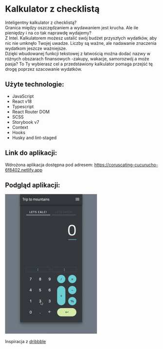 # Kalkulator z checklistą

Inteligentny kalkulator z checklistą?\
Granica między oszczędzaniem a wydawaniem jest krucha. Ale ile pieniędzy i na co
tak naprawdę wydajemy?\
Z Intel. Kalkulatorem możesz ustalić swój budżet przyszłych wydatków, aby nic
nie umknęło Twojej uwadze. Liczby są ważne, ale nadawanie znaczenia wydatkom
jeszcze ważniejsze.\
Dzięki wbudowanej funkcji tekstowej z łatwością można dodać nazwy w różnych obszarach
finansowych -zakupy, wakacje, samorozwój a może pasja? To Ty wybierasz cel a przedstawiony
kalkulator pomaga przejść tę drogę poprzez szacowanie wydatków.

## Użyte technologie:

<ul>
    <li>JavaScript</li>
    <li>React v18</li>
    <li>Typescript</li>
    <li>React Router DOM</li>
    <li>SCSS</li>
    <li>Storybook v7</li>
    <li>Context</li>
    <li>Hooks</li>
    <li>Husky and lint-staged</li>
</ul>

## Link do aplikacji:

Wdrożona aplikacja dostępna pod adresem:
https://coruscating-cucurucho-6f8402.netlify.app

## Podgląd aplikacji:

<img src="./public/assets/preview.gif" width="60%" height="60%" />

Inspiracja z
[dribbble](https://dribbble.com/shots/6153949-Calculate-Check-Repeat)
